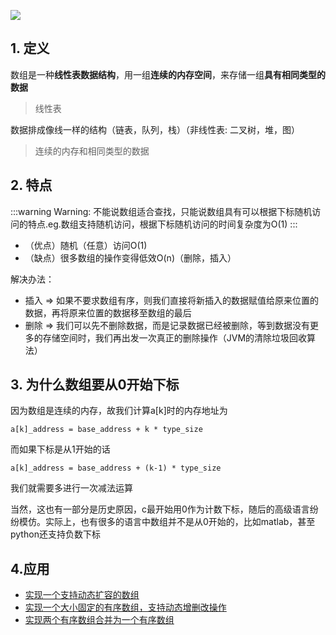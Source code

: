 ![](https://static001.geekbang.org/resource/image/78/70/78b915d2fa0d8dd8776e8e97e028f670.jpg)

## 1. 定义

数组是一种**线性表数据结构**，用一组**连续的内存空间**，来存储一组**具有相同类型的数据**

> 线性表

数据排成像线一样的结构（链表，队列，栈）（非线性表: 二叉树，堆，图）

> 连续的内存和相同类型的数据

## 2. 特点

:::warning
Warning: 不能说数组适合查找，只能说数组具有可以根据下标随机访问的特点.eg.数组支持随机访问，根据下标随机访问的时间复杂度为O(1) 
:::

* （优点）随机（任意）访问O(1)
* （缺点）很多数组的操作变得低效O(n)（删除，插入）

解决办法：
* 插入 => 如果不要求数组有序，则我们直接将新插入的数据赋值给原来位置的数据，再将原来位置的数据移至数组的最后
* 删除 => 我们可以先不删除数据，而是记录数据已经被删除，等到数据没有更多的存储空间时，我们再出发一次真正的删除操作（JVM的清除垃圾回收算法）

## 3. 为什么数组要从0开始下标

因为数组是连续的内存，故我们计算a[k]时的内存地址为

```
a[k]_address = base_address + k * type_size
```

而如果下标是从1开始的话

```
a[k]_address = base_address + (k-1) * type_size
```

我们就需要多进行一次减法运算

当然，这也有一部分是历史原因，c最开始用0作为计数下标，随后的高级语言纷纷模仿。实际上，也有很多的语言中数组并不是从0开始的，比如matlab，甚至python还支持负数下标

## 4.应用

* [实现一个支持动态扩容的数组](https://github.com/luvsunlight/algorithm/blob/master/%E6%95%B0%E7%BB%84/dynamicEnlarge.md)
* [实现一个大小固定的有序数组，支持动态增删改操作](https://github.com/luvsunlight/algorithm/blob/master/%E6%95%B0%E7%BB%84/sortedArray.md)
* [实现两个有序数组合并为一个有序数组](https://github.com/luvsunlight/algorithm/blob/master/%E6%95%B0%E7%BB%84/mergeSortedArray.md)